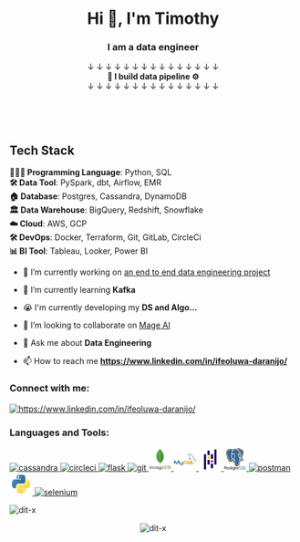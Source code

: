 

<h1 align="center">Hi 👋, I'm Timothy</h1>
<h3 align="center">I am a data engineer</h3>

<p align="center">
&darr; &darr; &darr; &darr; &darr; &darr; &darr; &darr; &darr; &darr; &darr; &darr; &darr; &darr; &darr;
<br>
<b> 🔩 I build data pipeline ⚙️ </b>
<br>
&darr; &darr; &darr; &darr; &darr; &darr; &darr; &darr; &darr; &darr; &darr; &darr; &darr; &darr; &darr;
</p>

<p align="center">

<!-- <img align="center" alt="coding" src="https://cdn.dribbble.com/users/20368/screenshots/4012238/data_scene.gif"> -->

<img align="center" alt="" src="https://sigmoid-image.s3.amazonaws.com/wp-content/uploads/2022/02/22112809/Build-a-Winning-Data-Pipeline-Architecture-on-the-Cloud-for-CPG-1.gif">
</p>

<br>

<h2>Tech Stack</h2>

<p align="left">
 <b>🧑🏾‍💻 Programming Language</b>: Python, SQL 
<br> <b>🛠 Data Tool</b>: PySpark, dbt, Airflow, EMR
<br> <b>🏠 Database</b>: Postgres, Cassandra, DynamoDB
<br> <b>🏛 Data Warehouse</b>: BigQuery, Redshift, Snowflake
<br> <b>☁️ Cloud</b>: AWS, GCP
<br> <b>🛠 DevOps</b>: Docker, Terraform, Git, GitLab, CircleCi
<br> <b>📊 BI Tool</b>: Tableau, Looker, Power BI
</p>


- 🔭 I’m currently working on [an end to end data engineering project](https://github.com/dit-x/end-to-end-DE-project)

- 🌱 I’m currently learning **Kafka**
-  😭 I'm currently developing my **DS and Algo...**

- 👯 I’m looking to collaborate on [Mage AI](https://www.mage.ai/)

- 💬 Ask me about **Data Engineering**

- 📫 How to reach me **https://www.linkedin.com/in/ifeoluwa-daranijo/**

<h3 align="left">Connect with me:</h3>
<p align="left">
<a href="https://linkedin.com/in/https://www.linkedin.com/in/ifeoluwa-daranijo/" target="blank"><img align="center" src="https://raw.githubusercontent.com/rahuldkjain/github-profile-readme-generator/master/src/images/icons/Social/linked-in-alt.svg" alt="https://www.linkedin.com/in/ifeoluwa-daranijo/" height="30" width="40" /></a>
</p>

<h3 align="left">Languages and Tools:</h3>


<p align="left"> <a href="https://cassandra.apache.org/" target="_blank" rel="noreferrer"> <img src="https://www.vectorlogo.zone/logos/apache_cassandra/apache_cassandra-icon.svg" alt="cassandra" width="40" height="40"/> </a> <a href="https://circleci.com" target="_blank" rel="noreferrer"> <img src="https://www.vectorlogo.zone/logos/circleci/circleci-icon.svg" alt="circleci" width="40" height="40"/> </a> <a href="https://flask.palletsprojects.com/" target="_blank" rel="noreferrer"> <img src="https://www.vectorlogo.zone/logos/pocoo_flask/pocoo_flask-icon.svg" alt="flask" width="40" height="40"/> </a> <a href="https://git-scm.com/" target="_blank" rel="noreferrer"> <img src="https://www.vectorlogo.zone/logos/git-scm/git-scm-icon.svg" alt="git" width="40" height="40"/> </a> <a href="https://www.mongodb.com/" target="_blank" rel="noreferrer"> <img src="https://raw.githubusercontent.com/devicons/devicon/master/icons/mongodb/mongodb-original-wordmark.svg" alt="mongodb" width="40" height="40"/> </a> <a href="https://www.mysql.com/" target="_blank" rel="noreferrer"> <img src="https://raw.githubusercontent.com/devicons/devicon/master/icons/mysql/mysql-original-wordmark.svg" alt="mysql" width="40" height="40"/> </a> <a href="https://pandas.pydata.org/" target="_blank" rel="noreferrer"> <img src="https://raw.githubusercontent.com/devicons/devicon/2ae2a900d2f041da66e950e4d48052658d850630/icons/pandas/pandas-original.svg" alt="pandas" width="40" height="40"/> </a> <a href="https://www.postgresql.org" target="_blank" rel="noreferrer"> <img src="https://raw.githubusercontent.com/devicons/devicon/master/icons/postgresql/postgresql-original-wordmark.svg" alt="postgresql" width="40" height="40"/> </a> <a href="https://postman.com" target="_blank" rel="noreferrer"> <img src="https://www.vectorlogo.zone/logos/getpostman/getpostman-icon.svg" alt="postman" width="40" height="40"/> </a> <a href="https://www.python.org" target="_blank" rel="noreferrer"> <img src="https://raw.githubusercontent.com/devicons/devicon/master/icons/python/python-original.svg" alt="python" width="40" height="40"/> </a> <a href="https://www.selenium.dev" target="_blank" rel="noreferrer"> <img src="https://raw.githubusercontent.com/detain/svg-logos/780f25886640cef088af994181646db2f6b1a3f8/svg/selenium-logo.svg" alt="selenium" width="40" height="40"/> </a> </p>

<p align="left"> <img src="https://komarev.com/ghpvc/?username=dit-x&label=Profile%20views&color=0e75b6&style=flat" alt="dit-x" /> </p>
<p align="center"><img align="center" src="https://github-readme-streak-stats.herokuapp.com/?user=dit-x&" alt="dit-x" /></p>

